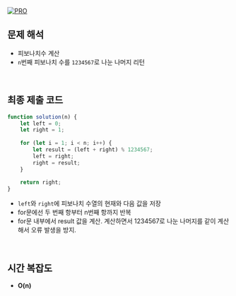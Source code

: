 [![PRO]][Link]

## 문제 해석

- 피보나치수 계산
- `n`번째 피보나치 수를 `1234567`로 나눈 나머지 리턴

<br/>

## 최종 제출 코드

```javascript
function solution(n) {
    let left = 0;
    let right = 1;
    
    for (let i = 1; i < n; i++) {
        let result = (left + right) % 1234567;
        left = right;
        right = result;
    }
    
    return right;
}

```

- `left`와 `right`에 피보나치 수열의 현재와 다음 값을 저장
- for문에선 두 번째 항부터 n번째 항까지 반복
- for문 내부에서 result 값을 계산. 계산하면서 1234567로 나눈 나머지를 같이 계산해서 오류 발생을 방지.

<br/>

## 시간 복잡도

- **O(n)**

<br/>

<!---------------------------------------------------------------------------->

[PRO]: https://github.com/GoSSaChin/algorithm-js/assets/107768516/67c43b52-bc3f-4571-a249-5519021afbb0
[Link]: https://school.programmers.co.kr/learn/courses/30/lessons/12945
